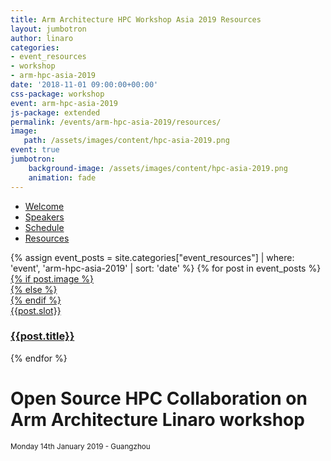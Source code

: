 ```yaml
---
title: Arm Architecture HPC Workshop Asia 2019 Resources
layout: jumbotron
author: linaro
categories:
- event_resources
- workshop
- arm-hpc-asia-2019
date: '2018-11-01 09:00:00+00:00'
css-package: workshop
event: arm-hpc-asia-2019
js-package: extended
permalink: /events/arm-hpc-asia-2019/resources/
image:
   path: /assets/images/content/hpc-asia-2019.png
event: true
jumbotron:
    background-image: /assets/images/content/hpc-asia-2019.png
    animation: fade
---
```


<div class="row arm-hpc-row main" id="content-container">
<div class="container">
    <ul class="nav nav-tabs" role="tablist" id="tabbed_nav">
      <li role="presentation">
        <a href="/events/arm-hpc-asia-2019/">
            Welcome
        </a>
      </li>
      <li role="presentation" class="">
        <a href="/events/arm-hpc-asia-2019/#speakers">
            Speakers
        </a>
      </li>
      <li role="presentation" class="">
        <a href="/events/arm-hpc-asia-2019/#schedule-tab">
            Schedule
        </a>
      </li>
      <li role="presentation" class="active">
        <a href="#" role="tab" data-toggle="tab">
            Resources
        </a>
      </li>
    </ul>
<div class="tab-content" id="tabbed_nav_content"><!--Start Tab Content-->

<!-- Start Resources Tab Panel -->
<div role="tabpanel" class="tab-pane tab-pane-legal active" id="resources">
<div class="row events-row">
    {% assign event_posts = site.categories["event_resources"] | where: 'event', 'arm-hpc-asia-2019' | sort: 'date' %}
    {% for post in event_posts %}
        <div class="col-xs-12 col-sm-4">
            <a href="{{post.url}}">
                <div class="event-block">
                    {% if post.image %}
                        <div class="event-image lazyload" style="background: linear-gradient(to bottom right, rgba(0,0,0,0.5), rgba(0,0,0,0.5)), url('{{post.image.path}}')"></div>
                    {% else %}
                        <div class="event-image lazyload" style="background: linear-gradient(to bottom right, rgba(0,0,0,0.5), rgba(0,0,0,0.5)), url('{{page.image.path}}')"></div>
                    {% endif %}
                    <div class="slot">{{post.slot}}</div>
                    <div class="event-title">
                        <h3>{{post.title}}</h3>
                    </div>
                </div>
            </a>
        </div>
    {% endfor %}
</div>
</div><!--End Tab panel-->

</div><!--End Tab content-->
</div><!--End Container-->
</div><!--End Row-->
<div class="row no-padding arm-hpc-row top">
    <div class="container" style="background: url(/assets/images/content/hpc-asia-2019.png);background-position: center center;">
        <h1>Open Source HPC Collaboration on Arm Architecture Linaro workshop</h1>
        <small>Monday 14th January 2019 - Guangzhou</small>
    </div>
</div>
